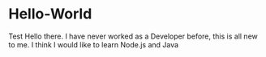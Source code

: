 # Hello-World
Test
Hello there. I have never worked as a Developer before, this is all new to me. 
I think I would like to learn Node.js and Java
